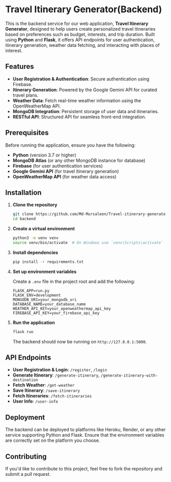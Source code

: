 # Travel Itinerary Generator(Backend)

This is the backend service for our web application, **Travel Itinerary Generator**, designed to help users create personalized travel itineraries based on preferences such as budget, interests, and trip duration. Built using **Python** and **Flask**, it offers API endpoints for user authentication, itinerary generation, weather data fetching, and interacting with places of interest.

## Features

- **User Registration & Authentication**: Secure authentication using Firebase.
- **Itinerary Generation**: Powered by the Google Gemini API for curated travel plans.
- **Weather Data**: Fetch real-time weather information using the OpenWeatherMap API.
- **MongoDB Integration**: Persistent storage of user data and itineraries.
- **RESTful API**: Structured API for seamless front-end integration.

## Prerequisites

Before running the application, ensure you have the following:

- **Python** (version 3.7 or higher)
- **MongoDB Atlas** (or any other MongoDB instance for database)
- **Firebase** (for user authentication services)
- **Google Gemini API** (for travel itinerary generation)
- **OpenWeatherMap API** (for weather data access)

## Installation

1. **Clone the repository**

   ```bash
   git clone https://github.com/Md-Mursaleen/Travel-itinerary-generator.git
   cd backend
   ```

2. **Create a virtual environment**

   ```bash
   python3 -m venv venv
   source venv/bin/activate  # On Windows use `venv\Scripts\activate`
   ```

3. **Install dependencies**

   ```bash
   pip install -r requirements.txt
   ```

4. **Set up environment variables**

   Create a `.env` file in the project root and add the following:

   ```env
   FLASK_APP=run.py
   FLASK_ENV=development
   MONGODB_URI=your_mongodb_uri
   DATABASE_NAME=your_database_name
   WEATHER_API_KEY=your_openweathermap_api_key
   FIREBASE_API_KEY=your_firebase_api_key
   ```

5. **Run the application**

   ```bash
   flask run
   ```

   The backend should now be running on `http://127.0.0.1:5000`.

## API Endpoints

- **User Registration & Login**: `/register`, `/login`
- **Generate Itinerary**: `/generate-itinerary`, `/generate-itinerary-with-destination`
- **Fetch Weather**: `/get-weather`
- **Save Itinerary**: `/save-itinerary`
- **Fetch Itineraries**: `/fetch-itineraries`
- **User Info**: `/user-info`

## Deployment

The backend can be deployed to platforms like Heroku, Render, or any other service supporting Python and Flask. Ensure that the environment variables are correctly set on the platform you choose.

## Contributing

If you'd like to contribute to this project, feel free to fork the repository and submit a pull request.

